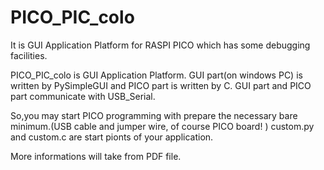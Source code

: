 # PICO_PIC_colo
It is GUI Application Platform for RASPI PICO which has some debugging facilities.

PICO_PIC_colo is GUI Application Platform. GUI part(on windows PC) is written by PySimpleGUI and PICO part is written by C.
GUI part and PICO part communicate with USB_Serial.

So,you may start PICO programming with prepare the necessary bare minimum.(USB cable and jumper wire, of course PICO board! )
custom.py and custom.c are start pionts of your application.

More informations will take from PDF file.

